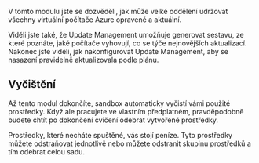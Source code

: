 V tomto modulu jste se dozvěděli, jak může velké oddělení udržovat všechny virtuální počítače Azure opravené a aktuální. 

Viděli jste také, že Update Management umožňuje generovat sestavu, ze které poznáte, jaké počítače vyhovují, co se týče nejnovějších aktualizací. Nakonec jste viděli, jak nakonfigurovat Update Management, aby se nasazení pravidelně aktualizovala podle plánu. 

## <a name="cleanup"></a>Vyčištění
Až tento modul dokončíte, sandbox automaticky vyčistí vámi použité prostředky. Když ale pracujete ve vlastním předplatném, pravděpodobně budete chtít po dokončení cvičení odebrat vytvořené prostředky.

Prostředky, které necháte spuštěné, vás stojí peníze. Tyto prostředky můžete odstraňovat jednotlivě nebo můžete odstranit skupinu prostředků a tím odebrat celou sadu.